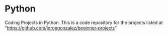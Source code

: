 # Python
Coding Projects in Python.
This is a code repository for the projects listed at "https://github.com/jorgegonzalez/beginner-projects"

